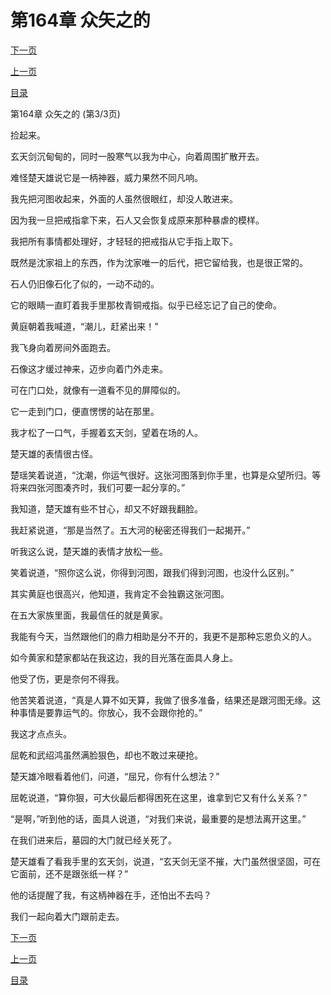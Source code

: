 <h1>第164章   众矢之的</h1>
            <div><p><a href="./0492_%E7%AC%AC165%E7%AB%A0_%E9%BB%84%E6%B2%B3%E4%B9%8B%E5%8A%9B.md">下一页</a></p><p><a href="./0490_%E7%AC%AC164%E7%AB%A0_%E4%BC%97%E7%9F%A2%E4%B9%8B%E7%9A%84.md">上一页</a></p><p><a href="../">目录</a></p></div>
            <div><p>第164章   众矢之的 (第3/3页)</p><p>捡起来。</p><p>玄天剑沉甸甸的，同时一股寒气以我为中心，向着周围扩散开去。</p><p>难怪楚天雄说它是一柄神器，威力果然不同凡响。</p><p>我先把河图收起来，外面的人虽然很眼红，却没人敢进来。</p><p>因为我一旦把戒指拿下来，石人又会恢复成原来那种暴虐的模样。</p><p>我把所有事情都处理好，才轻轻的把戒指从它手指上取下。</p><p>既然是沈家祖上的东西，作为沈家唯一的后代，把它留给我，也是很正常的。</p><p>石人仍旧像石化了似的，一动不动的。</p><p>它的眼睛一直盯着我手里那枚青铜戒指。似乎已经忘记了自己的使命。</p><p>黄庭朝着我喊道，“潮儿，赶紧出来！”</p><p>我飞身向着房间外面跑去。</p><p>石像这才缓过神来，迈步向着门外走来。</p><p>可在门口处，就像有一道看不见的屏障似的。</p><p>它一走到门口，便直愣愣的站在那里。</p><p>我才松了一口气，手握着玄天剑，望着在场的人。</p><p>楚天雄的表情很古怪。</p><p>楚瑶笑着说道，“沈潮，你运气很好。这张河图落到你手里，也算是众望所归。等将来四张河图凑齐时，我们可要一起分享的。”</p><p>我知道，楚天雄有些不甘心，却又不好跟我翻脸。</p><p>我赶紧说道，“那是当然了。五大河的秘密还得我们一起揭开。”</p><p>听我这么说，楚天雄的表情才放松一些。</p><p>笑着说道，“照你这么说，你得到河图，跟我们得到河图，也没什么区别。”</p><p>其实黄庭也很高兴，他知道，我肯定不会独霸这张河图。</p><p>在五大家族里面，我最信任的就是黄家。</p><p>我能有今天，当然跟他们的鼎力相助是分不开的，我更不是那种忘恩负义的人。</p><p>如今黄家和楚家都站在我这边，我的目光落在面具人身上。</p><p>他受了伤，更是奈何不得我。</p><p>他苦笑着说道，“真是人算不如天算，我做了很多准备，结果还是跟河图无缘。这种事情是要靠运气的。你放心，我不会跟你抢的。”</p><p>我这才点点头。</p><p>屈乾和武绍鸿虽然满脸狠色，却也不敢过来硬抢。</p><p>楚天雄冷眼看着他们，问道，“屈兄，你有什么想法？”</p><p>屈乾说道，“算你狠，可大伙最后都得困死在这里，谁拿到它又有什么关系？”</p><p>“是啊，”听到他的话，面具人说道，“对我们来说，最重要的是想法离开这里。”</p><p>在我们进来后，墓园的大门就已经关死了。</p><p>楚天雄看了看我手里的玄天剑，说道，“玄天剑无坚不摧，大门虽然很坚固，可在它面前，还不是跟张纸一样？”</p><p>他的话提醒了我，有这柄神器在手，还怕出不去吗？</p><p>我们一起向着大门跟前走去。</p></div>
            <div><p><a href="./0492_%E7%AC%AC165%E7%AB%A0_%E9%BB%84%E6%B2%B3%E4%B9%8B%E5%8A%9B.md">下一页</a></p><p><a href="./0490_%E7%AC%AC164%E7%AB%A0_%E4%BC%97%E7%9F%A2%E4%B9%8B%E7%9A%84.md">上一页</a></p><p><a href="../">目录</a></p></div>